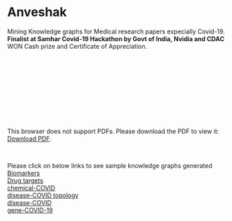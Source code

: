 # Anveshak
Mining Knowledge graphs for Medical research papers expecially Covid-19. <b>Finalist at Samhar Covid-19 Hackathon by Govt of India, Nvidia and CDAC </b>
WON Cash prize and Certificate of Appreciation.
<br/>


<object data="Team_Pymetrics_Anveshak.pdf" type="application/pdf" width="700px" height="700px">
    <embed src="Team_Pymetrics_Anveshak.pdf">
        <p>This browser does not support PDFs. Please download the PDF to view it: <a href="Team_Pymetrics_Anveshak.pdf">Download PDF</a>.</p>
    </embed>
</object>

<br/>

Please click on below links to see sample knowledge graphs generated <br/>
[Biomarkers](https://github.com/ankitbarai507/Anveshak/blob/master/Biomarkers%20(progression)_knowledge%20graph.html) <br/>
[Drug targets](https://github.com/ankitbarai507/Anveshak/blob/master/Drug%20targets_knowledge%20graph.html) <br/>
[chemical-COVID](https://github.com/ankitbarai507/Anveshak/blob/master/chemical-COVID-19%20knowledge%20graph.html) <br/>
[disease-COVID topology](https://github.com/ankitbarai507/Anveshak/blob/master/disease-COVID-19%20topology%20graph.html) <br/>
[disease-COVID ](https://github.com/ankitbarai507/Anveshak/blob/master/disease-COVID-19%20knowledge%20graph.html) <br/>
[gene-COVID-19](https://github.com/ankitbarai507/Anveshak/blob/master/gene-COVID-19%20knowledge%20graph.html) <br/>
